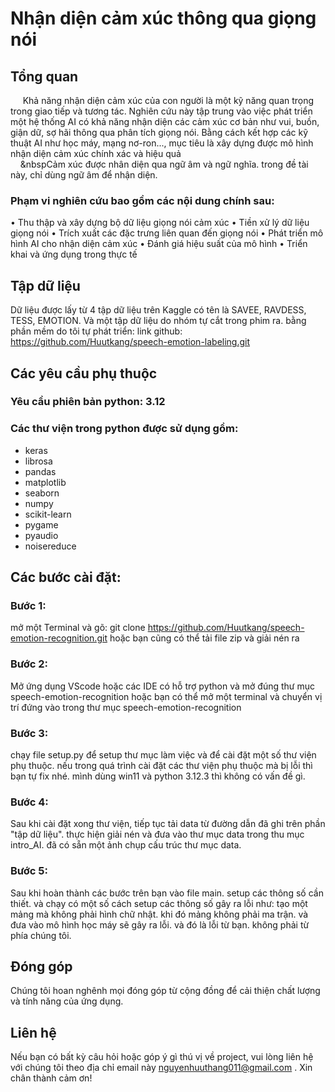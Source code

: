 # **Nhận diện cảm xúc thông qua giọng nói**

## **Tổng quan**
&nbsp;&nbsp;&nbsp;&nbsp;&nbsp;Khả năng nhận diện cảm xúc của con người là một kỹ năng quan trọng trong giao tiếp và tương tác. Nghiên cứu này tập trung vào việc phát triển một hệ thống AI có khả năng nhận diện các cảm xúc cơ bản như vui, buồn, giận dữ, sợ hãi thông qua phân tích giọng nói. Bằng cách kết hợp các kỹ thuật AI như học máy, mạng nơ-ron..., mục tiêu là xây dựng được mô hình nhận diện cảm xúc chính xác và hiệu quả</br>
&nbsp;&nbsp;&nbsp;&nbsp;&nbspCảm xúc được nhân diện qua ngữ âm và ngữ nghĩa. trong đề tài này, chỉ dùng ngữ âm để nhận diện.&nbsp;

### Phạm vi nghiên cứu bao gồm các nội dung chính sau:
•	Thu thập và xây dựng bộ dữ liệu giọng nói cảm xúc
•	Tiền xử lý dữ liệu giọng nói
•	Trích xuất các đặc trưng liên quan đến giọng nói
•	Phát triển mô hình AI cho nhận diện cảm xúc
•	Đánh giá hiệu suất của mô hình
•	Triển khai và ứng dụng trong thực tế
&nbsp;&nbsp;&nbsp;&nbsp;&nbsp;

## Tập dữ liệu
Dữ liệu được lấy từ 4 tập dữ liệu trên Kaggle có tên là SAVEE, RAVDESS, TESS, EMOTION.
Và một tập dữ liệu do nhóm tự cắt trong phim ra. bằng phần mềm do tôi tự phát triển: 
link github: https://github.com/Huutkang/speech-emotion-labeling.git


## Các yêu cầu phụ thuộc

### Yêu cầu phiên bản python: 3.12 

### Các thư viện trong python được sử dụng gồm: 
- keras 
- librosa
- pandas
- matplotlib
- seaborn
- numpy
- scikit-learn
- pygame
- pyaudio
- noisereduce


## Các bước cài đặt:

### Bước 1:
mở một Terminal và gõ: git clone https://github.com/Huutkang/speech-emotion-recognition.git
hoặc bạn cũng có thể tải file zip và giải nén ra

### Bước 2:
Mở ứng dụng VScode hoặc các IDE có hỗ trợ python và mở đúng thư mục speech-emotion-recognition
hoặc bạn có thể mở một terminal và chuyển vị trí đứng vào trong thư mục speech-emotion-recognition

### Bước 3:
chạy file setup.py để setup thư mục làm việc và để cài đặt một số thư viện phụ thuộc.
nếu trong quá trình cài đặt các thư viện phụ thuộc mà bị lỗi thì bạn tự fix nhé. mình dùng win11 và python 3.12.3 thì không có vấn đề gì.

### Bước 4:
Sau khi cài đặt xong thư viện, tiếp tục tải data từ đường dẫn đã ghi trên phần "tập dữ liệu".
thực hiện giải nén và đưa vào thư mục data trong thu mục intro_AI. đã có sẵn một ảnh chụp cấu trúc thư mục data.

### Bước 5:
Sau khi hoàn thành các bước trên bạn vào file main. setup các thông số cần thiết. và chạy
có một số cách setup các thông số gây ra lỗi như: tạo một mảng mà không phải hình chữ nhật. khi đó mảng không phải ma trận. và đưa vào mô hình học máy sẽ gây ra lỗi. và đó là lỗi từ bạn. không phải từ phía chúng tôi.

## Đóng góp
Chúng tôi hoan nghênh mọi đóng góp từ cộng đồng để cải thiện chất lượng và tính năng của ứng dụng.

## Liên hệ
Nếu bạn có bất kỳ câu hỏi hoặc góp ý gì thú vị về project, vui lòng liên hệ với chúng tôi theo địa chỉ email này nguyenhuuthang011@gmail.com . Xin chân thành cảm ơn!
